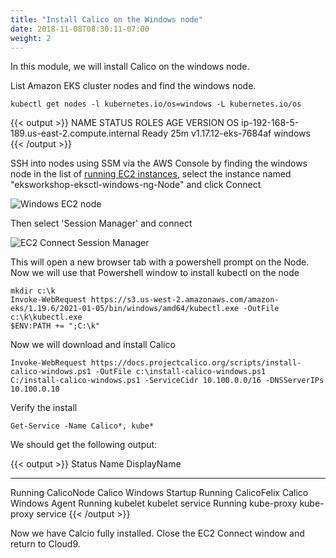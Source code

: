 ```yaml
---
title: "Install Calico on the Windows node"
date: 2018-11-08T08:30:11-07:00
weight: 2
---
```


In this module, we will install Calico on the windows node.

List Amazon EKS cluster nodes and find the windows node.

```
kubectl get nodes -l kubernetes.io/os=windows -L kubernetes.io/os
```

{{< output >}}
NAME                                          STATUS   ROLES    AGE   VERSION               OS
ip-192-168-5-189.us-east-2.compute.internal   Ready    <none>   25m   v1.17.12-eks-7684af   windows
{{< /output >}}

SSH into nodes using SSM via the AWS Console by finding the windows node in the list of [running EC2 instances](https://us-east-2.console.aws.amazon.com/ec2/v2/home?region=us-east-2#Instances:instanceState=running), select the instance named "eksworkshop-eksctl-windows-ng-Node" and click Connect

![Windows EC2 node](/images/windows/windows_select_node.png)

Then select 'Session Manager' and connect

![EC2 Connect Session Manager](/images/windows/ssm_connect.png)


This will open a new browser tab with a powershell prompt on the Node. Now we will use that Powershell window to install kubectl on the node

```
mkdir c:\k
Invoke-WebRequest https://s3.us-west-2.amazonaws.com/amazon-eks/1.19.6/2021-01-05/bin/windows/amd64/kubectl.exe -OutFile c:\k\kubectl.exe
$ENV:PATH += ";C:\k"
```

Now we will download and install Calico

```
Invoke-WebRequest https://docs.projectcalico.org/scripts/install-calico-windows.ps1 -OutFile c:\install-calico-windows.ps1
C:/install-calico-windows.ps1 -ServiceCidr 10.100.0.0/16 -DNSServerIPs 10.100.0.10
```

Verify the install

```
Get-Service -Name Calico*, kube*
```

We should get the following output:

{{< output >}}
Status   Name            DisplayName
------   ----            ------------
Running  CalicoNode      Calico Windows Startup
Running  CalicoFelix     Calico Windows Agent
Running  kubelet         kubelet service
Running  kube-proxy      kube-proxy service
{{< /output >}}

Now we have Calcio fully installed. Close the EC2 Connect window and return to Cloud9.
